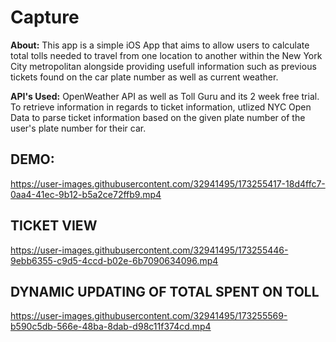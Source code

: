 # Capture

**About:** This app is a simple iOS App that aims to allow users to calculate total tolls needed to travel from one location to another within the New York City metropolitan alongside providing usefull information such as previous tickets found on the car plate number as well as current weather.

**API's Used:** OpenWeather API as well as Toll Guru and its 2 week free trial. To retrieve information in regards to ticket information, utlized NYC Open Data to parse ticket information based on the given plate number of the user's plate number for their car.

## DEMO:

https://user-images.githubusercontent.com/32941495/173255417-18d4ffc7-0aa4-41ec-9b12-b5a2ce72ffb9.mp4


## TICKET VIEW

https://user-images.githubusercontent.com/32941495/173255446-9ebb6355-c9d5-4ccd-b02e-6b7090634096.mp4


## DYNAMIC UPDATING OF TOTAL SPENT ON TOLL

https://user-images.githubusercontent.com/32941495/173255569-b590c5db-566e-48ba-8dab-d98c11f374cd.mp4

